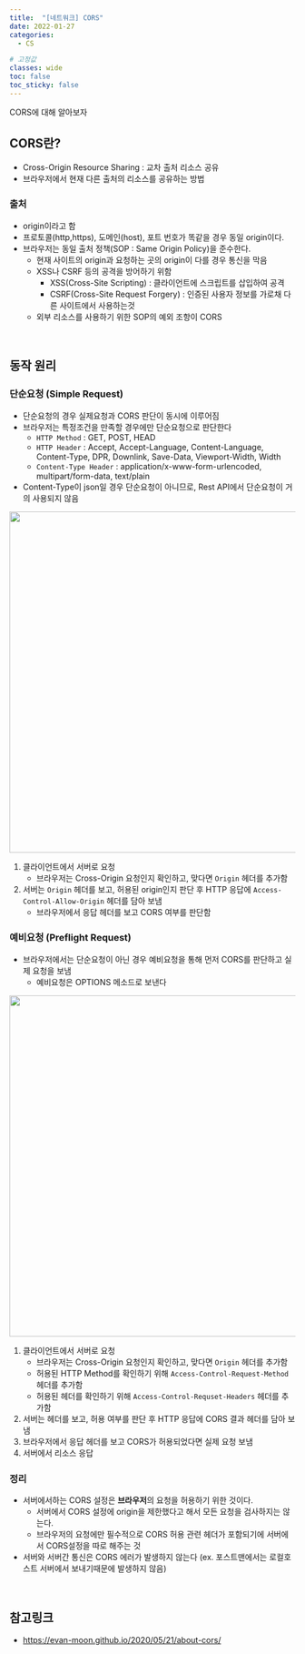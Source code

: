 ```yaml
---
title:  "[네트워크] CORS"
date: 2022-01-27
categories:
  - CS

# 고정값
classes: wide
toc: false
toc_sticky: false
---
```


CORS에 대해 알아보자


## CORS란?

- Cross-Origin Resource Sharing : 교차 출처 리소스 공유
- 브라우저에서 현재 다른 출처의 리소스를 공유하는 방법

### 출처

- origin이라고 함
- 프로토콜(http,https), 도메인(host), 포트 번호가 똑같을 경우 동일 origin이다.
- 브라우저는 동일 출처 정책(SOP : Same Origin Policy)을 준수한다.
    - 현재 사이트의 origin과 요청하는 곳의 origin이 다를 경우 통신을 막음
    - XSS나 CSRF 등의 공격을 방어하기 위함
        - XSS(Cross-Site Scripting) : 클라이언트에 스크립트를 삽입하여 공격
        - CSRF(Cross-Site Request Forgery) : 인증된 사용자 정보를 가로채 다른 사이트에서 사용하는것
    - 외부 리소스를 사용하기 위한 SOP의 예외 조항이 CORS

<br>

## 동작 원리

### 단순요청 (Simple Request)

- 단순요청의 경우 실제요청과 CORS 판단이 동시에 이루어짐
- 브라우저는 특정조건을 만족할 경우에만 단순요청으로 판단한다
    - `HTTP Method` : GET, POST, HEAD
    - `HTTP Header` : Accept, Accept-Language, Content-Language, Content-Type, DPR, Downlink, Save-Data, Viewport-Width, Width
    - `Content-Type Header` : application/x-www-form-urlencoded, multipart/form-data, text/plain
- Content-Type이 json일 경우 단순요청이 아니므로, Rest API에서 단순요청이 거의 사용되지 않음

<image width="600" src="https://user-images.githubusercontent.com/71180414/131894207-18a22b10-0ed5-4e8a-8254-3e9c7a310a4a.png"/>

1. 클라이언트에서 서버로 요청
    - 브라우저는 Cross-Origin 요청인지 확인하고, 맞다면 `Origin` 헤더를 추가함
2. 서버는 `Origin` 헤더를 보고, 허용된 origin인지 판단 후 HTTP 응답에 `Access-Control-Allow-Origin` 헤더를 담아 보냄
    - 브라우저에서 응답 헤더를 보고 CORS 여부를 판단함

### 예비요청 (Preflight Request)

- 브라우저에서는 단순요청이 아닌 경우 예비요청을 통해 먼저 CORS를 판단하고 실제 요청을 보냄
    - 예비요청은 OPTIONS 메소드로 보낸다

<image width="600" src="https://user-images.githubusercontent.com/71180414/131888677-4b4b38a8-b3c5-411c-bfbe-e479ad36c17c.png"/>

1. 클라이언트에서 서버로 요청
    - 브라우저는 Cross-Origin 요청인지 확인하고, 맞다면 `Origin` 헤더를 추가함
    - 허용된 HTTP Method를 확인하기 위해 `Access-Control-Request-Method` 헤더를 추가함
    - 허용된 헤더를 확인하기 위해 `Access-Control-Requset-Headers` 헤더를 추가함
2. 서버는 헤더를 보고, 허용 여부를 판단 후 HTTP 응답에 CORS 결과 헤더를 담아 보냄
3. 브라우저에서 응답 헤더를 보고 CORS가 허용되었다면 실제 요청 보냄
4. 서버에서 리소스 응답

### 정리

- 서버에서하는 CORS 설정은 **브라우저**의 요청을 허용하기 위한 것이다.
    - 서버에서 CORS 설정에 origin을 제한했다고 해서 모든 요청을 검사하지는 않는다.
    - 브라우저의 요청에만 필수적으로 CORS 허용 관련 헤더가 포함되기에 서버에서 CORS설정을 따로 해주는 것
- 서버와 서버간 통신은 CORS 에러가 발생하지 않는다 (ex. 포스트맨에서는 로컬호스트 서버에서 보내기때문에 발생하지 않음)

<br>

## 참고링크

- https://evan-moon.github.io/2020/05/21/about-cors/

<br>